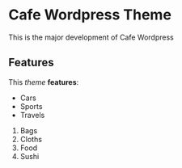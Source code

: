 # Cafe Wordpress Theme
This is the major development of Cafe Wordpress

## Features
This *theme* **features**:

- Cars
- Sports
- Travels

1. Bags
1. Cloths
1. Food
1. Sushi

